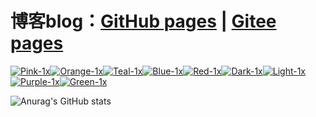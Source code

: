 
# 博客blog：[GitHub pages](https://xxggg.github.io) | [Gitee pages](https://xxggg.gitee.io)   

[![Pink-1x](https://gitee.com/XXGGG/Xcloud/raw/main/Typora/Pink-1x.png)](https://space.bilibili.com/5276030)[![Orange-1x](https://gitee.com/XXGGG/Xcloud/raw/main/Typora/Orange-1x.png)](https://weibo.com/u/2472496944)[![Teal-1x](https://gitee.com/XXGGG/Xcloud/raw/main/Typora/Teal-1x.png)](https://xxggg.github.io/demo/)[![Blue-1x](https://gitee.com/XXGGG/Xcloud/raw/main/Typora/Blue-1x.png)](https://www.zhihu.com/people/xie-xia-ge-43)[![Red-1x](https://gitee.com/XXGGG/Xcloud/raw/main/Typora/Red-1x.png)](https://www.xiaohongshu.com/user/profile/603d76c300000000010098a3?xhsshare=CopyLink&appuid=603d76c300000000010098a3&apptime=1625491168
)[![Dark-1x](https://gitee.com/XXGGG/Xcloud/raw/main/Typora/Dark-1x.png)]()[![Light-1x](https://gitee.com/XXGGG/Xcloud/raw/main/Typora/Light-1x.png)]()[![Purple-1x](https://gitee.com/XXGGG/Xcloud/raw/main/Typora/Purple-1x.png)]()[![Green-1x](https://gitee.com/XXGGG/Xcloud/raw/main/Typora/Green-1x.png)]()

![Anurag's GitHub stats](https://github-readme-stats.vercel.app/api?username=XXGGG&show_icons=true)



